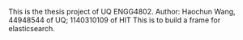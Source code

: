 This is the thesis project of UQ ENGG4802.
Author: Haochun Wang, 44948544 of UQ; 1140310109 of HIT
This is to build a frame for elasticsearch.
